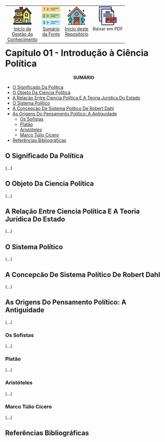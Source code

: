 <table align="right" border="0">
  <tr>
    <td align="center" valign="top">
      <a href="https://github.com/dnlclaudino/gestao-do-conhecimento#readme">
        <img src="https://github.com/dnlclaudino/imagens/blob/master/icones/casa3.png?raw=true" heigh="60" width="60"><br>Início da <br>Gestão do <br>Conhecimento
      </a>
    </td>
    <td align="center" valign="top">
      <a href="./README.md">
        <img src="https://github.com/dnlclaudino/imagens/blob/master/icones/sumario.png?raw=true" heigh="60" width="60"><br>Sumário<br>da Fonte
      </a>
    </td>
    <td align="center" valign="top">
      <a href="../README.md">
        <img src="https://github.com/dnlclaudino/imagens/blob/master/icones/casa2.png?raw=true" heigh="60" width="60"><br>Início deste <br>Repositório
      </a>
    </td>
    <td align="center" valign="top">
        <img src="https://github.com/dnlclaudino/imagens/blob/master/icones-aplicativos/pdf/pdf.png?raw=true" heigh="60" width="60"><br>Baixar em PDF
    </td>
  </tr>
</table><br><br><br><br><br>

# Capítulo 01 - Introdução à Ciência Política

<center><b>SUMÁRIO</b></center>

<!-- TOC updateonsave:undefined -->

- [O Significado Da Política](#o-significado-da-política)
- [O Objeto Da Ciencia Política](#o-objeto-da-ciencia-política)
- [A Relação Entre Ciencia Política E A Teoria Jurídica Do Estado](#a-relação-entre-ciencia-política-e-a-teoria-jurídica-do-estado)
- [O Sistema Político](#o-sistema-político)
- [A Concepcão De Sistema Político De Robert Dahl](#a-concepcão-de-sistema-político-de-robert-dahl)
- [As Origens Do Pensamento Político: A Antiguidade](#as-origens-do-pensamento-político-a-antiguidade)
    - [Os Sofistas](#os-sofistas)
    - [Platão](#platão)
    - [Aristóteles](#aristóteles)
    - [Marco Túlio Cícero](#marco-túlio-cícero)
- [Referências Bibliográficas](#referências-bibliográficas)

<!-- /TOC -->

## O Significado Da Política

(...)

## O Objeto Da Ciencia Política

(...)

## A Relação Entre Ciencia Política E A Teoria Jurídica Do Estado

(...)

## O Sistema Político

(...)

## A Concepcão De Sistema Político De Robert Dahl

(...)

## As Origens Do Pensamento Político: A Antiguidade

(...)

### Os Sofistas

(...)

### Platão

(...)

### Aristóteles

(...)

### Marco Túlio Cícero

(...)

## Referências Bibliográficas